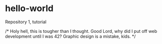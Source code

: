 # hello-world
Repository 1, tutorial

/* Holy hell, this is tougher than I thought. Good Lord, why did I put off web development until I was 42? Graphic design is a mistake, kids. */
